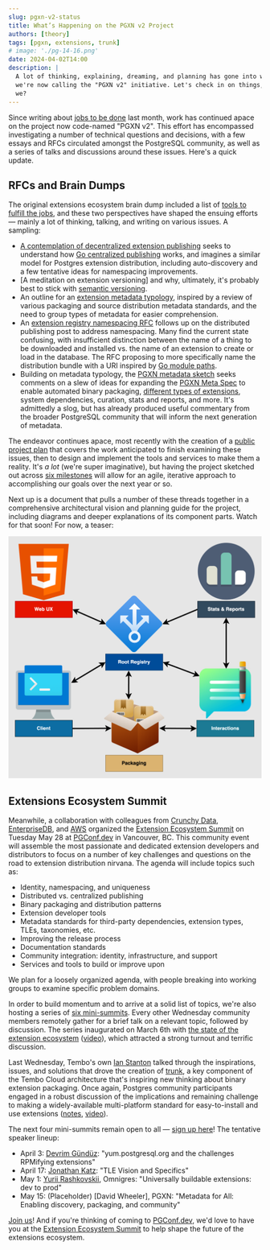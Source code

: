```yaml
---
slug: pgxn-v2-status
title: What’s Happening on the PGXN v2 Project
authors: [theory]
tags: [pgxn, extensions, trunk]
# image: './pg-14-16.png'
date: 2024-04-02T14:00
description: |
  A lot of thinking, explaining, dreaming, and planning has gone into what
  we're now calling the "PGXN v2" initiative. Let's check in on things, shall
  we?
---
```


Since writing about [jobs to be done] last month, work has continued apace on
the project now code-named "PGXN v2". This effort has encompassed
investigating a number of technical questions and decisions, with a few essays
and RFCs circulated amongst the PostgreSQL community, as well as a series of
talks and discussions around these issues. Here's a quick update. 

## RFCs and Brain Dumps

The original extensions ecosystem brain dump included a list of [tools to
fulfill the jobs], and these two perspectives have shaped the ensuing efforts
— mainly a lot of thinking, talking, and writing on various issues. A
sampling:

*   [A contemplation of decentralized extension publishing] seeks to
    understand how [Go centralized publishing] works, and imagines a similar
    model for Postgres extension distribution, including auto-discovery
    and a few tentative ideas for namespacing improvements.
*   [A meditation on extension versioning] and why, ultimately, it's probably
    best to stick with [semantic versioning].
*   An outline for an [extension metadata typology], inspired by a review of
    various packaging and source distribution metadata standards, and the need
    to group types of metadata for easier comprehension.
*   An [extension registry namespacing RFC] follows up on the distributed
    publishing post to address namespacing. Many find the current state
    confusing, with insufficient distinction between the name of a thing to be
    downloaded and installed vs. the name of an extension to create or load in
    the database. The RFC proposing to more specifically name the distribution
    bundle with a URI inspired by [Go module paths].
*   Building on metadata typology, the [PGXN metadata sketch] seeks comments
    on a slew of ideas for expanding the [PGXN Meta Spec] to enable automated
    binary packaging, [different types of extensions], system dependencies,
    curation, stats and reports, and more. It's admittedly a slog, but has
    already produced useful commentary from the broader PostgreSQL community
    that will inform the next generation of metadata.

The endeavor continues apace, most recently with the creation of a [public
project plan] that covers the work anticipated to finish examining these
issues, then to design and implement the tools and services to make them a
reality. It's *a lot* (we're super imaginative), but having the project
sketched out across [six milestones] will allow for an agile, iterative
approach to accomplishing our goals over the next year or so.

Next up is a document that pulls a number of these threads together in a
comprehensive architectural vision and planning guide for the project,
including diagrams and deeper explanations of its component parts. Watch for
that soon! For now, a teaser:

![Diagram of the extension distribution ecosystem vision, featuring “Root Registry” in the center and bidirectional lines to four of the surrounding nodes: “Web UX”, “Client”, “Packaging”, and “Interactions”. The “Packaging” and “Interactions” boxes also have a bi-directional arrow between them, while the fifth box, “Stats & Reports”, has a bi--directional arrow pointing to “Interactions” and another arrow pointing to “Root Registry”.](./future-extension-ecosystem.png "Future Extension Ecosystem")

## Extensions Ecosystem Summit

Meanwhile, a collaboration with colleagues from [Crunchy Data],
[EnterpriseDB], and [AWS] organized the [Extension Ecosystem Summit] on
Tuesday May 28 at [PGConf.dev] in Vancouver, BC. This community event will
assemble the most passionate and dedicated extension developers and
distributors to focus on a number of key challenges and questions on the road
to extension distribution nirvana. The agenda will include topics such as:

*   Identity, namespacing, and uniqueness
*   Distributed vs. centralized publishing
*   Binary packaging and distribution patterns
*   Extension developer tools
*   Metadata standards for third-party dependencies, extension types, TLEs,
    taxonomies, etc.
*   Improving the release process
*   Documentation standards
*   Community integration: identity, infrastructure, and support
*   Services and tools to build or improve upon

We plan for a loosely organized agenda, with people breaking into working
groups to examine specific problem domains.

In order to build momentum and to arrive at a solid list of topics, we're also
hosting a series of [six mini-summits][mini-summit]. Every other Wednesday
community members remotely gather for a brief talk on a relevant topic,
followed by discussion. The series inaugurated on March 6th with [the state of
the extension ecosystem] ([video](https://www.youtube.com/watch?v=6o1N1-Eq-Do)),
which attracted a strong turnout and terrific discussion.

Last Wednesday, Tembo's own [Ian Stanton] talked through the inspirations,
issues, and solutions that drove the creation of [trunk], a key component of
the Tembo Cloud architecture that's inspiring new thinking about binary
extension packaging. Once again, Postgres community participants engaged in a
robust discussion of the implications and remaining challenge to making a
widely-available multi-platform standard for easy-to-install and use
extensions ([notes], [video](https://www.youtube.com/watch?v=k3VC_RFL1bQ)).

The next four mini-summits remain open to all — [sign up here][mini-summit]!
The tentative speaker lineup:

*   April 3: [Devrim Gündüz]: "yum.postgresql.org and the challenges RPMifying
    extensions"
*   April 17: [Jonathan Katz]: "TLE Vision and Specifics"
*   May 1: [Yurii Rashkovskii], Omnigres: "Universally buildable extensions:
    dev to prod"
*   May 15: (Placeholder) [David Wheeler], PGXN: "Metadata for All: Enabling
    discovery, packaging, and community"

[Join us][mini-summit]! And if you're thinking of coming to [PGConf.dev], we'd
love to have you at the [Extension Ecosystem Summit] to help shape the future
of the extensions ecosystem.

  [jobs to be done]: /blog/pgxn-ecosystem-jobs
    "The Jobs to be Done by the Ideal Postgres Extension Ecosystem"
  [tools to fulfill the jobs]: https://gist.github.com/theory/898c8802937ad8361ccbcc313054c29d#tools
    "Extension Ecosystem: Tools"
  [A contemplation of decentralized extension publishing]: https://justatheory.com/2024/02/decentralized-extension-publishing/
  [Go centralized publishing]: https://go.dev/doc/modules/developing#decentralized
    "go.dev: Developing and publishing modules"
  [semantic versioning]: https://semver.org
  [extension metadata typology]: https://justatheory.com/2024/02/extension-metadata-typology/
  [extension registry namespacing RFC]: https://justatheory.com/2024/03/extension-namespace-rfc/
  [Go module paths]: https://go.dev/ref/mod#module-path
  [PGXN metadata sketch]: https://justatheory.com/archive/
  [PGXN Meta Spec]: https://pgxn.org/spec
  [different types of extensions]: /blog/four-types-of-extensions
    "Enter the matrix: the four types of Postgres extensions"
  [public project plan]: https://github.com/orgs/pgxn/projects/1/views/1
  [six milestones]: https://github.com/pgxn/planning/milestones
  [Crunchy Data]: https://www.crunchydata.com
    "Crunchy Data: Postgres for Cloud, Kubernetes, or Enterprise"
  [EnterpriseDB]: https://www.enterprisedb.com
    "EDB: Open-Source, Enterprise Postgres Database Management"
  [AWS]: https://aws.amazon.com/rds/postgresql/
    "Amazon RDS for PostgreSQL"
  [Extension Ecosystem Summit]: https://www.pgevents.ca/events/pgconfdev2024/schedule/session/191
    "PGConf.dev: Extensions Ecosystem Summit: Enabling comprehensive indexing, discovery, and binary distribution"
  [PGConf.dev]: https://2024.pgconf.dev "PostgresQL Development Conference 2024"
  [mini-summit]: https://www.eventbrite.com/e/851125899477/
    "Postgres Extension Ecosystem Mini-Summit"
  [the state of the extension ecosystem]: https://justatheory.com/2024/03/mini-summit-one/
    "Mini Summit One"
  [Ian Stanton]: https://github.com/ianstanton
  [trunk]: https://pgt.dev
  [notes]: https://justatheory.com/2024/03/mini-summit-two/
  [sign up here]: https://www.eventbrite.com/e/851125899477/
  [Devrim Gündüz]: https://github.com/devrimgunduz
  [Jonathan Katz]: https://jkatz05.com
  [Yurii Rashkovskii]: https://ca.linkedin.com/in/yrashk
